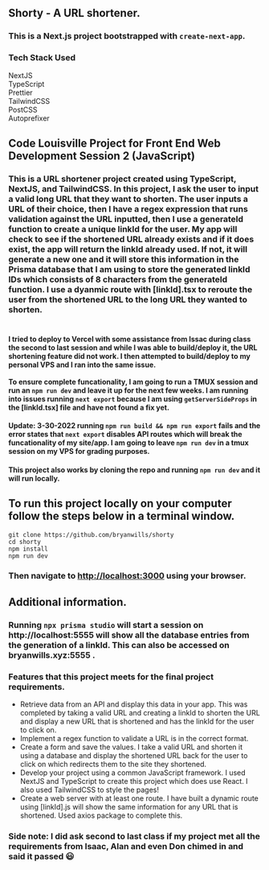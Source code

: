 ## Shorty - A URL shortener.

### This is a Next.js project bootstrapped with `create-next-app`.


### Tech Stack Used
NextJS<br/>
TypeScript<br/>
Prettier<br/>
TailwindCSS<br/>
PostCSS<br/>
Autoprefixer<br/>

## Code Louisville Project for Front End Web Development Session 2 (JavaScript)

### This is a URL shortener project created using TypeScript, NextJS, and TailwindCSS. In this project, I ask the user to input a valid long URL that they want to shorten. The user inputs a URL of their choice, then I have a regex expression that runs validation against the URL inputted, then I use a generateId function to create a unique linkId for the user. My app will check to see if the shortened URL already exists and if it does exist, the app will return the linkId already used. If not, it will generate a new one and it will store this information in the Prisma database that I am using to store the generated linkId IDs which consists of 8 characters from the generateId function. I use a dyanmic route with [linkId].tsx to reroute the user from the shortened URL to the long URL they wanted to shorten. <br/><br/>
#### I tried to deploy to Vercel with some assistance from Issac during class the second to last session and while I was able to build/deploy it, the URL shortening feature did not work. I then attempted to build/deploy to my personal VPS and I ran into the same issue. <br/><br/>To ensure complete funcationality, I am going to run a TMUX session and run an `npm run dev` and leave it up for the next few weeks. I am running into issues running `next export` because I am using `getServerSideProps` in the [linkId.tsx] file and have not found a fix yet.

#### Update: 3-30-2022 running `npm run build && npm run export` fails and the error states that  `next export` disables API routes which will break the funcationality of my site/app. I am going to leave `npm run dev` in a tmux session on my VPS for grading purposes.

#### This project also works by cloning the repo and running `npm run dev` and it will run locally.

## To run this project locally on your computer follow the steps below in a terminal window.

```
git clone https://github.com/bryanwills/shorty
cd shorty
npm install
npm run dev
```

### Then navigate to [http://localhost:3000](http://localhost:3000) using your browser.

## Additional information.
### Running `npx prisma studio` will start a session on http://localhost:5555 will show all the database entries from the generation of a linkId. This can also be accessed on bryanwills.xyz:5555 .

### Features that this project meets for the final project requirements.

* Retrieve data from an API and display this data in your app. This was completed by taking a valid URL and creating a linkId to shorten the URL and display a new URL that is shortened and has the linkId for the user to click on.
* Implement a regex function  to validate a URL is in the correct format.
* Create a form and save the values. I take a valid URL and shorten it using a database and display the shortened URL back for the user to click on which redirects them to the site they shortened.
* Develop your project using a common JavaScript framework. I used NextJS and TypeScript to create this project which does use React. I also used TailwindCSS to style the pages!
* Create a web server with at least one route. I have built a dynamic route using [linkId].js will show the same information for any URL that is shortened. Used axios package to complete this.

### Side note: I did ask second to last class if my project met all the requirements from Isaac, Alan and even Don chimed in and said it passed :smiley: